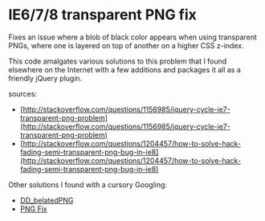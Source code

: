 IE6/7/8 transparent PNG fix
===========================

Fixes an issue where a blob of black color appears when using transparent PNGs, where one is layered on top of another on a higher CSS z-index.

This code amalgates various solutions to this problem that I found elsewhere
on the Internet with a few additions and packages it all as a friendly jQuery plugin.

sources:

* [http://stackoverflow.com/questions/1156985/jquery-cycle-ie7-transparent-png-problem](http://stackoverflow.com/questions/1156985/jquery-cycle-ie7-transparent-png-problem)
* [http://stackoverflow.com/questions/1204457/how-to-solve-hack-fading-semi-transparent-png-bug-in-ie8](http://stackoverflow.com/questions/1204457/how-to-solve-hack-fading-semi-transparent-png-bug-in-ie8)

Other solutions I found with a cursory Googling:

* [DD_belatedPNG](http://www.dillerdesign.com/experiment/DD_belatedPNG/)
* [PNG Fix](http://blog.pauljamescampbell.co.uk/about-2/png-fix/)